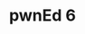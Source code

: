 ---
layout: default
title: pwnEd 6
username: pwnEd
edition: 6
year: "2025" # Must be a string as it's used to index the _data directory
event_over: False
qual_start: 2024-03-01 00:00:00
qual_end: 2024-02-04 15:00:00
finals_start: 2024-03-01 00:00:00
conf_start: 2024-03-01 00:00:00
animation_src: "//cdn.jsdelivr.net/npm/vanta@latest/dist/vanta.trunk.min.js"
---